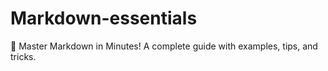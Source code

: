 # Markdown-essentials
🚀 Master Markdown in Minutes! A complete guide with examples, tips, and tricks.


